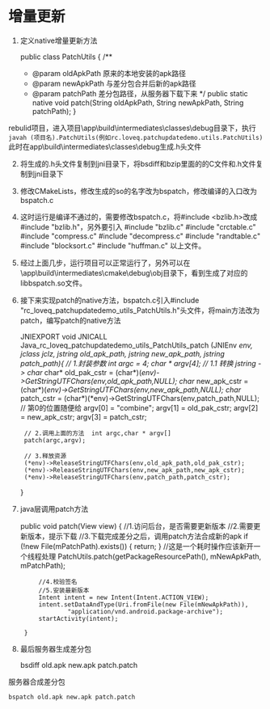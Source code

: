 # 增量更新

1. 定义native增量更新方法

	public class PatchUtils {
    /**
     * @param oldApkPath 原来的本地安装的apk路径
     * @param newApkPath 与差分包合并后新的apk路径
     * @param patchPath  差分包路径，从服务器下载下来
     */
    public static native void patch(String oldApkPath, String newApkPath,
                                    String patchPath);
	}

 rebulid项目，进入项目\app\build\intermediates\classes\debug目录下，执行
 `javah (项目名).PatchUtils(例如rc.loveq.patchupdatedemo.utils.PatchUtils)` 此时在app\build\intermediates\classes\debug生成.h头文件


2. 将生成的.h头文件复制到jni目录下，将bsdiff和bzip里面的的C文件和.h文件复制到jni目录下

3. 修改CMakeLists，修改生成的so的名字改为bspatch，修改编译的入口改为bspatch.c

4. 这时运行是编译不通过的，需要修改bspatch.c，将#include <bzlib.h>改成#include "bzlib.h"，另外要引入
	#include "bzlib.c"
	#include "crctable.c"
	#include "compress.c"
	#include "decompress.c"
	#include "randtable.c"
	#include "blocksort.c"
	#include "huffman.c"
以上文件。
5. 经过上面几步，运行项目可以正常运行了，另外可以在\app\build\intermediates\cmake\debug\obj目录下，看到生成了对应的libbspatch.so文件。

6. 接下来实现patch的native方法，bspatch.c引入#include "rc_loveq_patchupdatedemo_utils_PatchUtils.h"头文件，将main方法改为patch，编写patch的native方法

	JNIEXPORT void JNICALL Java_rc_loveq_patchupdatedemo_utils_PatchUtils_patch
	  (JNIEnv *env, jclass jclz, jstring old_apk_path, jstring new_apk_path,
	      jstring patch_path){
	    // 1.封装参数
	  	int argc = 4;
	  	char * argv[4];
	  	// 1.1 转换  jstring -> char*
	  	char* old_pak_cstr = (char*)(*env)->GetStringUTFChars(env,old_apk_path,NULL);
	  	char* new_apk_cstr = (char*)(*env)->GetStringUTFChars(env,new_apk_path,NULL);
	  	char* patch_cstr = (char*)(*env)->GetStringUTFChars(env,patch_path,NULL);
	  	// 第0的位置随便给
	  	argv[0] = "combine";
	  	argv[1] = old_pak_cstr;
	  	argv[2] = new_apk_cstr;
	  	argv[3] = patch_cstr;
	
	  	// 2.调用上面的方法  int argc,char * argv[]
	  	patch(argc,argv);
	
	  	// 3.释放资源
	  	(*env)->ReleaseStringUTFChars(env,old_apk_path,old_pak_cstr);
	  	(*env)->ReleaseStringUTFChars(env,new_apk_path,new_apk_cstr);
	  	(*env)->ReleaseStringUTFChars(env,patch_path,patch_cstr);
	
	  }

7. java层调用patch方法

	public void patch(View view) {
	        //1.访问后台，是否需要更新版本
	        //2.需要更新版本，提示下载
	        //3.下载完成差分之后，调用patch方法合成新的apk
	        if (!new File(mPatchPath).exists()) {
	            return;
	        }
	        //这是一个耗时操作应该新开一个线程处理
	        PatchUtils.patch(getPackageResourcePath(), mNewApkPath, mPatchPath);
	
	        //4.校验签名
	        //5.安装最新版本
	        Intent intent = new Intent(Intent.ACTION_VIEW);
	        intent.setDataAndType(Uri.fromFile(new File(mNewApkPath)),
	                "application/vnd.android.package-archive");
	        startActivity(intent);
	
	    }

8. 最后服务器生成差分包

	bsdiff old.apk new.apk patch.patch


服务器合成差分包
	
	bspatch old.apk new.apk patch.patch
	

	

	
